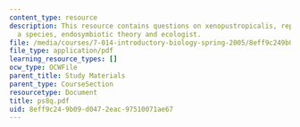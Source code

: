 ```yaml
---
content_type: resource
description: This resource contains questions on xenopustropicalis, reproductionof
  a species, endosymbiotic theory and ecologist.
file: /media/courses/7-014-introductory-biology-spring-2005/8eff9c249b09d0472eac97510071ae67_ps8q.pdf
file_type: application/pdf
learning_resource_types: []
ocw_type: OCWFile
parent_title: Study Materials
parent_type: CourseSection
resourcetype: Document
title: ps8q.pdf
uid: 8eff9c24-9b09-d047-2eac-97510071ae67
---
```

